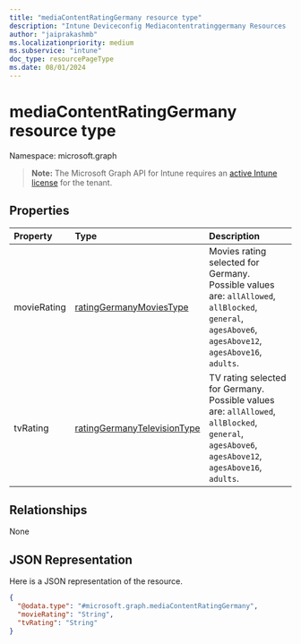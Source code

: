 ```yaml
---
title: "mediaContentRatingGermany resource type"
description: "Intune Deviceconfig Mediacontentratinggermany Resources ."
author: "jaiprakashmb"
ms.localizationpriority: medium
ms.subservice: "intune"
doc_type: resourcePageType
ms.date: 08/01/2024
---
```


# mediaContentRatingGermany resource type

Namespace: microsoft.graph

> **Note:** The Microsoft Graph API for Intune requires an [active Intune license](https://go.microsoft.com/fwlink/?linkid=839381) for the tenant.



## Properties
|Property|Type|Description|
|:---|:---|:---|
|movieRating|[ratingGermanyMoviesType](../resources/intune-deviceconfig-ratinggermanymoviestype.md)|Movies rating selected for Germany. Possible values are: `allAllowed`, `allBlocked`, `general`, `agesAbove6`, `agesAbove12`, `agesAbove16`, `adults`.|
|tvRating|[ratingGermanyTelevisionType](../resources/intune-deviceconfig-ratinggermanytelevisiontype.md)|TV rating selected for Germany. Possible values are: `allAllowed`, `allBlocked`, `general`, `agesAbove6`, `agesAbove12`, `agesAbove16`, `adults`.|

## Relationships
None

## JSON Representation
Here is a JSON representation of the resource.
<!-- {
  "blockType": "resource",
  "@odata.type": "microsoft.graph.mediaContentRatingGermany"
}
-->
``` json
{
  "@odata.type": "#microsoft.graph.mediaContentRatingGermany",
  "movieRating": "String",
  "tvRating": "String"
}
```